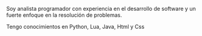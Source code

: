 Soy analista programador con experiencia en el desarrollo de software y un fuerte enfoque en la resolución de problemas.

Tengo conocimientos en Python, Lua, Java, Html y Css
